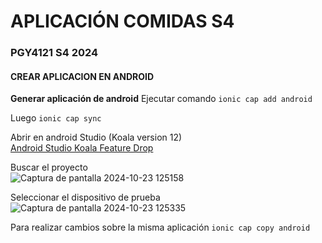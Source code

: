 # APLICACIÓN COMIDAS S4

### PGY4121 S4 2024

#### CREAR APLICACION EN ANDROID

**Generar aplicación de android**
Ejecutar comando
`ionic cap add android`

Luego 
`ionic cap sync`

Abrir en android Studio (Koala version 12)  
[Android Studio Koala Feature Drop](https://developer.android.com/studio?hl=es-419)


Buscar el proyecto  
![Captura de pantalla 2024-10-23 125158](https://github.com/user-attachments/assets/2442d05f-65f3-4075-80e1-2460dcd06f8a)


Seleccionar el dispositivo de prueba  
![Captura de pantalla 2024-10-23 125335](https://github.com/user-attachments/assets/f0f73101-f3cb-43b0-83d3-2263c9bd4994)

Para realizar cambios sobre la misma aplicación
`ionic cap copy android`
